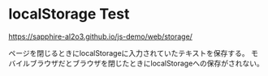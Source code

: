 localStorage Test
==================================

https://sapphire-al2o3.github.io/js-demo/web/storage/

ページを閉じるときにlocalStorageに入力されていたテキストを保存する。
モバイルブラウザだとブラウザを閉じたときにlocalStorageへの保存がされない。
